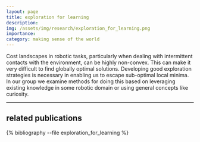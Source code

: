 ```yaml
---
layout: page
title: exploration for learning
description: 
img: /assets/img/research/exploration_for_learning.png
importance: 
category: making sense of the world
---
```


Cost landscapes in robotic tasks, particularly when dealing with intermittent contacts with the environment, can be highly non-convex. This can make it very difficult to find globally optimal solutions. Developing good exploration strategies is necessary in enabling us to escape sub-optimal local minima. In our group we examine methods for doing this based on leveraging existing knowledge in some robotic domain or using general concepts like curiosity.

---
## related publications
<div class="publications">

{% bibliography --file exploration_for_learning %}

</div>